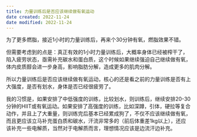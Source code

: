 ```yaml
---
title: 力量训练后是否应该继续做有氧运动
date created: 2022-11-24
date modified: 2022-11-24
---
```

为了更多燃脂，接近1小时的力量训练后，再来个30分钟有氧，燃脂效果不错。

但需要考虑到的点是：真正有效的1小时力量训练后，大概率身体已经被榨干了，陷入疲劳状态，亟需补充碳水和蛋白质，这个时候如果继续强迫自己继续做有氧，体内皮质醇会进一步身高，影响脂肪分解，造成更多的肌肉分解。

所以力量训练后是否应该继续做有氧运动，核心的还是看之前的力量训练是否有上大强度，是否有划水，身体是否已经很疲劳了。

我的习惯是，如果安排了中低强度的训练，比较划水，则训练后，继续安排20-30分钟的HIIT或有氧运动。如果安排了高强度的训练，比如深蹲，引体，硬拉等复合动作，并且上了大重量，则训练完后基本已经累成狗了，不仅不应该继续做有氧，而且更应该立马补充蛋白质和碳水，汗流非常多的（前后体重差1kg以上），还应该补充一些电解质，当然对于电解质而言，理想情况应该是边流汗边补充。
